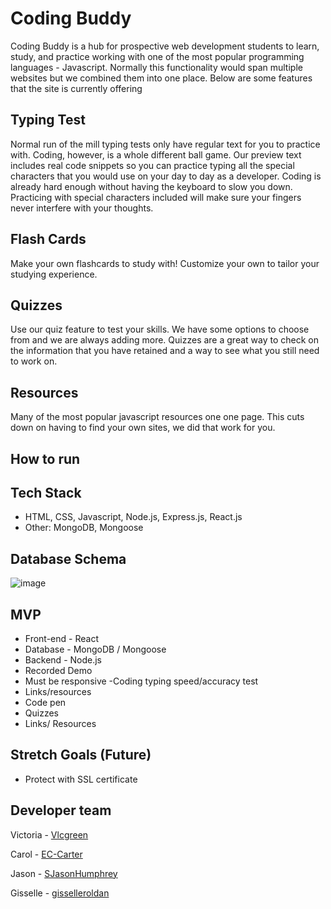 # Coding Buddy
Coding Buddy is a hub for prospective web development students to learn, study, and practice working with one of the most popular programming languages  - Javascript. Normally this functionality would span multiple websites but we combined them into one place. Below are some features that the site is currently offering

## Typing Test
Normal run of the mill typing tests only have regular text for you to practice with. Coding, however, is a whole different ball game. Our preview text includes real code snippets so you can practice typing all the special characters that you would use on your day to day as a developer. Coding is already hard enough without having the keyboard to slow you down. Practicing with special characters included will make sure your fingers never interfere with your thoughts.

## Flash Cards
Make your own flashcards to study with! Customize your own to tailor your studying experience. 

## Quizzes
Use our quiz feature to test your skills. We have some options to choose from and we are always adding more. Quizzes are a great way to check on the information that you have retained and a way to see what you still need to work on. 

## Resources 
Many of the most popular javascript resources one one page. This cuts down on having to find your own sites, we did that work for you.

## How to run


## Tech Stack
- HTML, CSS, Javascript, Node.js, Express.js, React.js
- Other: MongoDB, Mongoose

## Database Schema
![image](https://user-images.githubusercontent.com/81443343/126385959-0646d637-98ee-40d6-aa81-8a22bc01fa6e.png)



## MVP
- Front-end - React
- Database - MongoDB / Mongoose
- Backend - Node.js
- Recorded Demo
- Must be responsive
-Coding typing speed/accuracy test
- Links/resources
- Code pen
- Quizzes
- Links/ Resources

## Stretch Goals (Future)
- Protect with SSL certificate

## Developer team
Victoria - [Vlcgreen](https://github.com/Vlcgreen)

Carol - [EC-Carter](https://github.com/EC-Carter)

Jason - [SJasonHumphrey](https://github.com/SJasonHumphrey)

Gisselle - [gisselleroldan](https://github.com/gisselleroldan)

